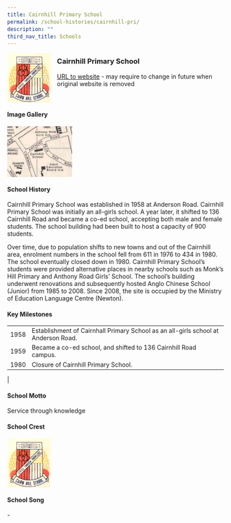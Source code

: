```yaml
---
title: Cairnhill Primary School
permalink: /school-histories/cairnhill-pri/
description: ""
third_nav_title: Schools
---
```

<img src="/images/cairnhillpri1.png" style="width:20%;margin-right:15px;" align = "left">

### **Cairnhill Primary School**
[URL to website](https://academyofsingaporeteachers.moe.edu.sg/moehc/school-histories/school/-) - may require to change in future when original website is removed

<br clear="left">

#### **Image Gallery**

<p><a href="/images/cairnhillpri2.jpg">  
<img src="/images/cairnhillpri2.jpg" style="width:30%;margin-right:15px;" align = "left">
</a></p>

<br clear="left">

#### **School History**
Cairnhill Primary School was established in 1958 at Anderson Road. Cairnhill Primary School was initially an all-girls school. A year later, it shifted to 136 Cairnhill Road and became a co-ed school, accepting both male and female students. The school building had been built to host a capacity of 900 students.  
  
Over time, due to population shifts to new towns and out of the Cairnhill area, enrolment numbers in the school fell from 611 in 1976 to 434 in 1980. The school eventually closed down in 1980. Cairnhill Primary School’s students were provided alternative places in nearby schools such as Monk’s Hill Primary and Anthony Road Girls’ School. The school’s building underwent renovations and subsequently hosted Anglo Chinese School (Junior) from 1985 to 2008. Since 2008, the site is occupied by the Ministry of Education Language Centre (Newton).

#### **Key Milestones**

|  |  |
|:---:|---|
| 1958 | Establishment of Cairnhall Primary School as an all-girls school at Anderson Road. |
| 1959 | Became a co-ed school, and shifted to 136 Cairnhill Road campus. |
| 1980 | Closure of Cairnhill Primary School. |
|

#### **School Motto**
Service through knowledge

#### **School Crest**
<img src="/images/cairnhillpri1.png" style="width:20%;margin-right:15px;" align = "left">

<br clear="left">

#### **School Song**
\-